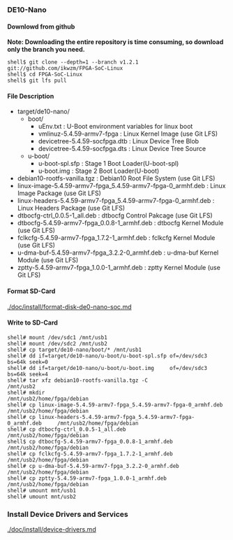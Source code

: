 ### DE10-Nano

#### Downlowd from github

**Note: Downloading the entire repository is time consuming, so download only the branch you need.**

```console
shell$ git clone --depth=1 --branch v1.2.1 git://github.com/ikwzm/FPGA-SoC-Linux
shell$ cd FPGA-SoC-Linux
shell$ git lfs pull
```

#### File Description

 * target/de10-nano/
   + boot/
     - uEnv.txt                                                      : U-Boot environment variables for linux boot
     - vmlinuz-5.4.59-armv7-fpga                                     : Linux Kernel Image       (use Git LFS)
     - devicetree-5.4.59-socfpga.dtb                                 : Linux Device Tree Blob   
     - devicetree-5.4.59-socfpga.dts                                 : Linux Device Tree Source
   + u-boot/
     - u-boot-spl.sfp                                                : Stage 1 Boot Loader(U-boot-spl)
     - u-boot.img                                                    : Stage 2 Boot Loader(U-boot)
 * debian10-rootfs-vanilla.tgz                                       : Debian10 Root File System (use Git LFS)
 * linux-image-5.4.59-armv7-fpga_5.4.59-armv7-fpga-0_armhf.deb       : Linux Image Package      (use Git LFS)
 * linux-headers-5.4.59-armv7-fpga_5.4.59-armv7-fpga-0_armhf.deb     : Linux Headers Package    (use Git LFS)
 * dtbocfg-ctrl_0.0.5-1_all.deb                                      : dtbocfg Control Pakcage  (use Git LFS)
 * dtbocfg-5.4.59-armv7-fpga_0.0.8-1_armhf.deb                       : dtbocfg Kernel Module    (use Git LFS)
 * fclkcfg-5.4.59-armv7-fpga_1.7.2-1_armhf.deb                       : fclkcfg Kernel Module    (use Git LFS)
 * u-dma-buf-5.4.59-armv7-fpga_3.2.2-0_armhf.deb                     : u-dma-buf Kernel Module  (use Git LFS)
 * zptty-5.4.59-armv7-fpga_1.0.0-1_armhf.deb                         : zptty   Kernel Module    (use Git LFS)

#### Format SD-Card

[./doc/install/format-disk-de0-nano-soc.md](format-disk-de0-nano-soc.md)

#### Write to SD-Card

````console
shell# mount /dev/sdc1 /mnt/usb1
shell# mount /dev/sdc2 /mnt/usb2
shell# cp target/de10-nano/boot/* /mnt/usb1
shell# dd if=target/de10-nano/u-boot/u-boot-spl.sfp of=/dev/sdc3 bs=64k seek=0
shell# dd if=target/de10-nano/u-boot/u-boot.img     of=/dev/sdc3 bs=64k seek=4
shell# tar xfz debian10-rootfs-vanilla.tgz -C                               /mnt/usb2
shell# mkdir                                                                /mnt/usb2/home/fpga/debian
shell# cp linux-image-5.4.59-armv7-fpga_5.4.59-armv7-fpga-0_armhf.deb       /mnt/usb2/home/fpga/debian
shell# cp linux-headers-5.4.59-armv7-fpga_5.4.59-armv7-fpga-0_armhf.deb     /mnt/usb2/home/fpga/debian
shell# cp dtbocfg-ctrl_0.0.5-1_all.deb                                      /mnt/usb2/home/fpga/debian
shell$ cp dtbocfg-5.4.59-armv7-fpga_0.0.8-1_armhf.deb                       /mnt/usb2/home/fpga/debian
shell# cp fclkcfg-5.4.59-armv7-fpga_1.7.2-1_armhf.deb                       /mnt/usb2/home/fpga/debian
shell# cp u-dma-buf-5.4.59-armv7-fpga_3.2.2-0_armhf.deb                     /mnt/usb2/home/fpga/debian
shell# cp zptty-5.4.59-armv7-fpga_1.0.0-1_armhf.deb                         /mnt/usb2/home/fpga/debian
shell# umount mnt/usb1
shell# umount mnt/usb2
````

### Install Device Drivers and Services

[./doc/install/device-drivers.md](device-drivers.md)

